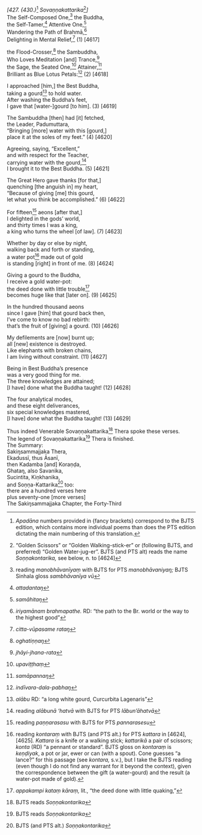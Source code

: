 *\[427. {430.}*[^1] *Sovaṇṇakattarika*[^2]*\]*  
The Self-Composed One,[^3] the Buddha,  
the Self-Tamer,[^4] Attentive One,[^5]  
Wandering the Path of Brahmā,[^6]  
Delighting in Mental Relief,[^7] (1) \[4617\]

the Flood-Crosser,[^8] the Sambuddha,  
Who Loves Meditation \[and\] Trance,[^9]  
the Sage, the Seated One,[^10] Attainer,[^11]  
Brilliant as Blue Lotus Petals:[^12] (2) \[4618\]

I approached \[him,\] the Best Buddha,  
taking a gourd[^13] to hold water.  
After washing the Buddha’s feet,  
I gave that \[water-\]gourd \[to him\]. (3) \[4619\]

The Sambuddha \[then\] had \[it\] fetched,  
the Leader, Padumuttara,  
“Bringing \[more\] water with this \[gourd,\]  
place it at the soles of my feet.” (4) \[4620\]

Agreeing, saying, “Excellent,”  
and with respect for the Teacher,  
carrying water with the gourd,[^14]  
I brought it to the Best Buddha. (5) \[4621\]

The Great Hero gave thanks \[for that,\]  
quenching \[the anguish in\] my heart,  
“Because of giving \[me\] this gourd,  
let what you think be accomplished.” (6) \[4622\]

For fifteen[^15] aeons \[after that,\]  
I delighted in the gods’ world,  
and thirty times I was a king,  
a king who turns the wheel \[of law\]. (7) \[4623\]

Whether by day or else by night,  
walking back and forth or standing,  
a water pot[^16] made out of gold  
is standing \[right\] in front of me. (8) \[4624\]

Giving a gourd to the Buddha,  
I receive a gold water-pot:  
the deed done with little trouble[^17]  
becomes huge like that \[later on\]. (9) \[4625\]

In the hundred thousand aeons  
since I gave \[him\] that gourd back then,  
I’ve come to know no bad rebirth:  
that’s the fruit of \[giving\] a gourd. (10) \[4626\]

My defilements are \[now\] burnt up;  
all \[new\] existence is destroyed.  
Like elephants with broken chains,  
I am living without constraint. (11) \[4627\]

Being in Best Buddha’s presence  
was a very good thing for me.  
The three knowledges are attained;  
\[I have\] done what the Buddha taught! (12) \[4628\]

The four analytical modes,  
and these eight deliverances,  
six special knowledges mastered,  
\[I have\] done what the Buddha taught! (13) \[4629\]

Thus indeed Venerable Sovaṇṇakattarika[^18] Thera spoke these verses.  
The legend of Sovaṇṇakattarika[^19] Thera is finished.  
The Summary:  
Sakiŋsammajjaka Thera,  
Ekadussī, thus Āsanī,  
then Kadamba \[and\] Koraṇḍa,  
Ghataŋ, also Savanika,  
Sucintita, Kiṇkhanika,  
and Soṇṇa-Kattarika[^20] too:  
there are a hundred verses here  
plus seventy-one \[more verses\]  
The Sakiŋsammajjaka Chapter, the Forty-Third

[^1]: *Apadāna* numbers provided in {fancy brackets} correspond to the
    BJTS edition, which contains more individual poems than does the PTS
    edition dictating the main numbering of this translation.

[^2]: “Golden Scissors” or “Golden Walking-stick-er” or (following BJTS,
    and preferred) “Golden Water-jug-er”. BJTS (and PTS alt) reads the
    name *Soṇṇakontarika,* see below, n. to \[4624\]

[^3]: reading *manobhāvanīyaṃ* with BJTS for PTS *manobhāvaniyaŋ;* BJTS
    Sinhala gloss *sambhāvanīya vū*

[^4]: *attadantaŋ*

[^5]: *samāhitaŋ*

[^6]: *iriyamānam brahmapathe.* RD: “the path to the Br. world or the
    way to the highest good”

[^7]: *citta-vūpasame rataŋ*

[^8]: *oghatiṇṇaŋ*

[^9]: *jhāyi-jhana-rata*

[^10]: *upaviṭṭhaṃ*

[^11]: *samāpannaŋ*

[^12]: *indīvara-dala-pabhaŋ*

[^13]: *alābu* RD: “a long white gourd, Curcurbita Lagenaris”

[^14]: reading *alābunā ‘hatvā* with BJTS for PTS *lābun’āhatvā*

[^15]: reading *paṇṇarasasu* with BJTS for PTS *pannarasesu*

[^16]: reading *kontaraṃ* with BJTS (and PTS alt.) for PTS *kattara* in
    \[4624\], \[4625\]*. Kattara* is a knife or a walking stick;
    *kattarikā* a pair of scissors; *konta* (RD) “a pennant or
    standard”. BJTS gloss on *kontaraṃ* is *keṇḍiyak*, a pot or jar,
    ewer or can (with a spout). Cone guesses “a lance?” for this passage
    (see *kontara,* s.v.), but I take the BJTS reading (even though I do
    not find any warrant for it beyond the context), given the
    correspondence between the gift (a water-gourd) and the result (a
    water-pot made of gold).

[^17]: *appakampi kataṃ kāraṃ,* lit., “the deed done with little
    quaking,”

[^18]: BJTS reads *Soṇṇakontarika*

[^19]: BJTS reads *Soṇṇakontarika*

[^20]: BJTS (and PTS alt.) *Soṇṇakontarika*
